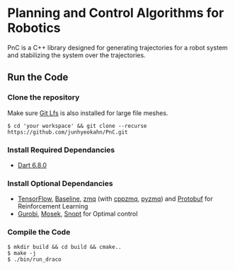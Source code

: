 # Planning and Control Algorithms for Robotics
PnC is a C++ library designed for generating trajectories for a robot system
and stabilizing the system over the trajectories.

## Run the Code

### Clone the repository
Make sure [Git Lfs](https://git-lfs.github.com/) is also installed for large file meshes.
```
$ cd 'your workspace' && git clone --recurse https://github.com/junhyeokahn/PnC.git
```

### Install Required Dependancies
- [Dart 6.8.0](https://dartsim.github.io/install_dart_on_mac.html)

### Install Optional Dependancies
- [TensorFlow](https://www.tensorflow.org/), [Baseline](https://stable-baselines.readthedocs.io/en/master/index.html), [zmq](https://github.com/junhyeokahn/libzmq) (with [cppzmq](https://github.com/junhyeokahn/cppzmq), [pyzmq](https://github.com/junhyeokahn/pyzmq)) and [Protobuf](https://github.com/protocolbuffers/protobuf) for Reinforcement Learning
- [Gurobi](http://www.gurobi.com/), [Mosek](https://www.mosek.com/), [Snopt](http://ccom.ucsd.edu/~optimizers) for Optimal control

### Compile the Code
```
$ mkdir build && cd build && cmake..
$ make -j
$ ./bin/run_draco
```

